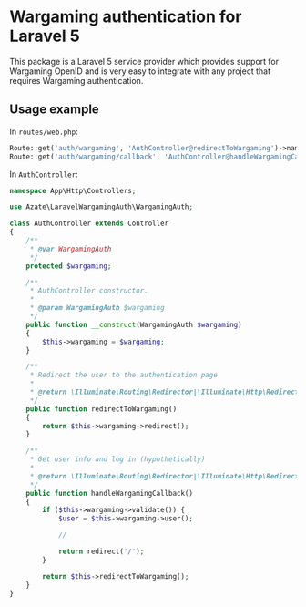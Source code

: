 # Wargaming authentication for Laravel 5

This package is a Laravel 5 service provider which provides support for Wargaming OpenID and is very easy to integrate with any project that requires Wargaming authentication.

## Usage example
In `routes/web.php`:
```php
Route::get('auth/wargaming', 'AuthController@redirectToWargaming')->name('auth.wargaming');
Route::get('auth/wargaming/callback', 'AuthController@handleWargamingCallback')->name('auth.wargaming.handle');
```

In `AuthController`:
```php
namespace App\Http\Controllers;

use Azate\LaravelWargamingAuth\WargamingAuth;

class AuthController extends Controller
{
    /**
     * @var WargamingAuth
     */
    protected $wargaming;

    /**
     * AuthController constructor.
     *
     * @param WargamingAuth $wargaming
     */
    public function __construct(WargamingAuth $wargaming)
    {
        $this->wargaming = $wargaming;
    }

    /**
     * Redirect the user to the authentication page
     *
     * @return \Illuminate\Routing\Redirector|\Illuminate\Http\RedirectResponse
     */
    public function redirectToWargaming()
    {
        return $this->wargaming->redirect();
    }

    /**
     * Get user info and log in (hypothetically)
     *
     * @return \Illuminate\Routing\Redirector|\Illuminate\Http\RedirectResponse
     */
    public function handleWargamingCallback()
    {
        if ($this->wargaming->validate()) {
            $user = $this->wargaming->user();

            //

            return redirect('/');
        }

        return $this->redirectToWargaming();
    }
}
```
